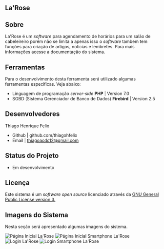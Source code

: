 La'Rose
--------------------
Sobre
-----
La'Rose é um _software_ para agendamento de horários para um salão de cabeleireiro porém não se limita a apenas isso o _software_ tambem tem funções para criação de artigos, noticias e lembretes. Para mais informações acesse a documentação do sistema.

Ferramentas
-----------
Para o desenvolvimento desta ferramenta será utilizado algumas ferramentas especificas. Veja abaixo:
+ Linguagem de programação _server-side_ **PHP** | Version 7.0
+ SGBD (Sistema Gerenciador de Banco de Dados) **Firebird** | Version 2.5

Desenvolvedores
---------------
Thiago Henrique Felix
- Github | github.com/thiagohfelix
- Email | thiagoacdc12@gmail.com

Status do Projeto
----------------
+ Em desenvolvimento

Licença
------
Este sistema é um _software_ _open source_ licenciado através da [GNU General Public License version 3.](https://opensource.org/licenses/GPL-3.0)

Imagens do Sistema
------------------
Nesta seção será apresentado algumas imagens do sistema.

![Página Inicial La'Rose](http://i65.tinypic.com/2dkfuk0.png)
![Página Inicial Smartphone La'Rose](http://i68.tinypic.com/2nrlu08.jpg)
![Login La'Rose](http://i65.tinypic.com/2eb61ig.png)
![Login Smartphone La'Rose](http://i67.tinypic.com/2qsxgyd.png)





